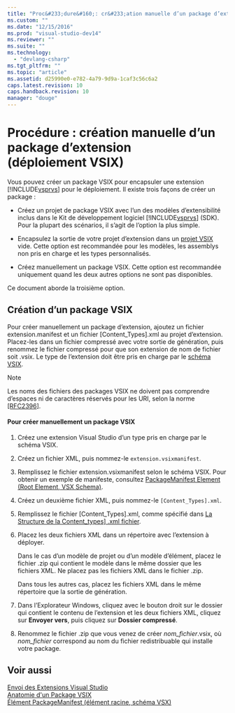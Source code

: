 ```yaml
---
title: "Proc&#233;dure&#160;: cr&#233;ation manuelle d’un package d’extension (d&#233;ploiement&#160;VSIX) | Microsoft Docs"
ms.custom: ""
ms.date: "12/15/2016"
ms.prod: "visual-studio-dev14"
ms.reviewer: ""
ms.suite: ""
ms.technology: 
  - "devlang-csharp"
ms.tgt_pltfrm: ""
ms.topic: "article"
ms.assetid: d25990e0-e782-4a79-9d9a-1caf3c56c6a2
caps.latest.revision: 10
caps.handback.revision: 10
manager: "douge"
---
```

# Proc&#233;dure&#160;: cr&#233;ation manuelle d’un package d’extension (d&#233;ploiement&#160;VSIX)
Vous pouvez créer un package VSIX pour encapsuler une extension [!INCLUDE[vsprvs](../assembler/masm/includes/vsprvs_md.md)] pour le déploiement. Il existe trois façons de créer un package :  
  
-   Créez un projet de package VSIX avec l’un des modèles d’extensibilité inclus dans le Kit de développement logiciel [!INCLUDE[vsprvs](../assembler/masm/includes/vsprvs_md.md)] \(SDK\). Pour la plupart des scénarios, il s’agit de l’option la plus simple.  
  
-   Encapsulez la sortie de votre projet d’extension dans un [projet VSIX](../Topic/VSIX%20Project%20Template.md) vide. Cette option est recommandée pour les modèles, les assemblys non pris en charge et les types personnalisés.  
  
-   Créez manuellement un package VSIX. Cette option est recommandée uniquement quand les deux autres options ne sont pas disponibles.  
  
 Ce document aborde la troisième option.  
  
## Création d’un package VSIX  
 Pour créer manuellement un package d’extension, ajoutez un fichier extension.manifest et un fichier \[Content\_Types\].xml au projet d’extension. Placez\-les dans un fichier compressé avec votre sortie de génération, puis renommez le fichier compressé pour que son extension de nom de fichier soit .vsix. Le type de l’extension doit être pris en charge par le [schéma VSIX](http://msdn.microsoft.com/fr-fr/76e410ec-b1fb-4652-ac98-4a4c52e09a2b).  
  
> [!NOTE]
>  Les noms des fichiers des packages VSIX ne doivent pas comprendre d’espaces ni de caractères réservés pour les URI, selon la norme [\[RFC2396\]](http://go.microsoft.com/fwlink/?LinkId=90339).  
  
#### Pour créer manuellement un package VSIX  
  
1.  Créez une extension Visual Studio d’un type pris en charge par le schéma VSIX.  
  
2.  Créez un fichier XML, puis nommez\-le `extension.vsixmanifest`.  
  
3.  Remplissez le fichier extension.vsixmanifest selon le schéma VSIX. Pour obtenir un exemple de manifeste, consultez [PackageManifest Element \(Root Element, VSX Schema\)](http://msdn.microsoft.com/fr-fr/f8ae42ba-775a-4d2b-976a-f556e147f187).  
  
4.  Créez un deuxième fichier XML, puis nommez\-le `[Content_Types].xml`.  
  
5.  Remplissez le fichier \[Content\_Types\].xml, comme spécifié dans [La Structure de la Content\_types\] .xml fichier](../Topic/The%20Structure%20of%20the%20Content_types].xml%20File.md).  
  
6.  Placez les deux fichiers XML dans un répertoire avec l’extension à déployer.  
  
     Dans le cas d’un modèle de projet ou d’un modèle d’élément, placez le fichier .zip qui contient le modèle dans le même dossier que les fichiers XML. Ne placez pas les fichiers XML dans le fichier .zip.  
  
     Dans tous les autres cas, placez les fichiers XML dans le même répertoire que la sortie de génération.  
  
7.  Dans l’Explorateur Windows, cliquez avec le bouton droit sur le dossier qui contient le contenu de l’extension et les deux fichiers XML, cliquez sur **Envoyer vers**, puis cliquez sur **Dossier compressé**.  
  
8.  Renommez le fichier .zip que vous venez de créer *nom\_fichier*.vsix, où *nom\_fichier* correspond au nom du fichier redistribuable qui installe votre package.  
  
## Voir aussi  
 [Envoi des Extensions Visual Studio](../Topic/Shipping%20Visual%20Studio%20Extensions.md)   
 [Anatomie d'un Package VSIX](../Topic/Anatomy%20of%20a%20VSIX%20Package.md)   
 [Élément PackageManifest \(élément racine, schéma VSX\)](http://msdn.microsoft.com/fr-fr/f8ae42ba-775a-4d2b-976a-f556e147f187)